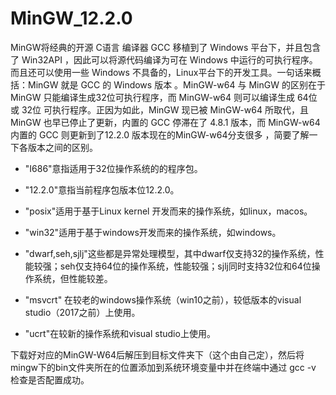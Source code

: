 # MinGW_12.2.0
MinGW将经典的开源 C语言 编译器 GCC 移植到了 Windows 平台下，并且包含了 Win32API ，因此可以将源代码编译为可在 Windows 中运行的可执行程序。而且还可以使用一些 Windows 不具备的，Linux平台下的开发工具。一句话来概括：MinGW 就是 GCC 的 Windows 版本 。MinGW-w64 与 MinGW 的区别在于 MinGW 只能编译生成32位可执行程序，而 MinGW-w64 则可以编译生成 64位 或 32位 可执行程序。正因为如此，MinGW 现已被 MinGW-w64 所取代，且 MinGW 也早已停止了更新，内置的 GCC 停滞在了 4.8.1 版本，而 MinGW-w64 内置的 GCC 则更新到了12.2.0 版本现在的MinGW-w64分支很多 ，简要了解一下各版本之间的区别。
+ "I686"意指适用于32位操作系统的的程序包。

+ "12.2.0"意指当前程序包版本位12.2.0。

+ "posix"适用于基于Linux kernel 开发而来的操作系统，如linux，macos。

+ "win32"适用于基于windows开发而来的操作系统，如windows。

+ "dwarf,seh,sjlj"这些都是异常处理模型，其中dwarf仅支持32的操作系统，性能较强；seh仅支持64位的操作系统，性能较强；sjlj同时支持32位和64位操作系统，但性能较差。

+ "msvcrt" 在较老的windows操作系统（win10之前），较低版本的visual studio（2017之前）上使用。

+ "ucrt"在较新的操作系统和visual studio上使用。

下载好对应的MinGW-W64后解压到目标文件夹下（这个由自己定），然后将mingw下的bin文件夹所在的位置添加到系统环境变量中并在终端中通过 gcc -v 检查是否配置成功。
